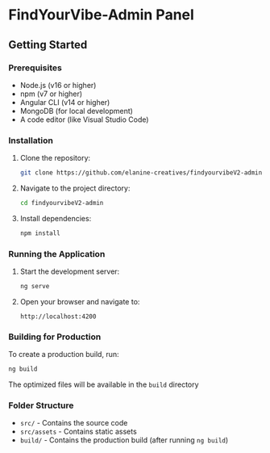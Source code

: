 # FindYourVibe-Admin Panel

## Getting Started

### Prerequisites

- Node.js (v16 or higher)
- npm (v7 or higher)
- Angular CLI (v14 or higher)
- MongoDB (for local development)
- A code editor (like Visual Studio Code)

### Installation

1. Clone the repository:
    ```bash
    git clone https://github.com/elanine-creatives/findyourvibeV2-admin.git
    ```
2. Navigate to the project directory:
    ```bash
    cd findyourvibeV2-admin
    ```
3. Install dependencies:
    ```bash
    npm install
    ```

### Running the Application

1. Start the development server:
    ```bash
    ng serve
    ```
2. Open your browser and navigate to:
    ```
    http://localhost:4200
    ```

### Building for Production

To create a production build, run:
```bash
ng build
```
The optimized files will be available in the `build` directory

### Folder Structure

- `src/` - Contains the source code
- `src/assets` - Contains static assets
- `build/` - Contains the production build (after running `ng build`)
